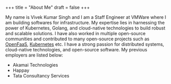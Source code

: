 +++
title = "About Me"
draft = false
+++

My name is Vivek Kumar Singh and I am a Staff Engineer at VMWare where I am building softwares for infrastructure. My expertise lies in harnessing the power of Kubernetes, Golang, and cloud-native technologies to build robust and scalable solutions. I have also worked in multiple open-source communities and contributed to many open-source projects such as [OpenFaaS](https://www.openfaas.com/), [Kubernetes](https://kubernetes.io/) etc. I have a strong passion for distributed systems, cloud-native technologies, and open-source software. My previous employers are listed below:

* Akamai Technologies
* Happay
* Tata Consultancy Services
